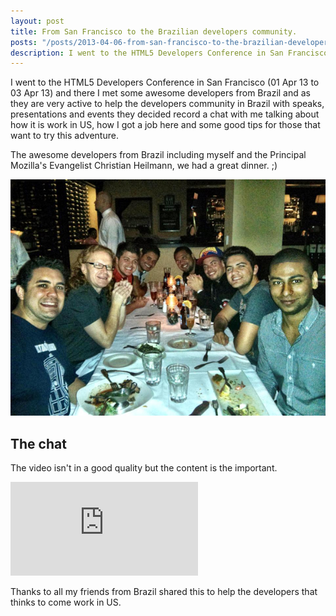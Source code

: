 ```yaml
---
layout: post
title: From San Francisco to the Brazilian developers community.
posts: "/posts/2013-04-06-from-san-francisco-to-the-brazilian-developers-community/"
description: I went to the HTML5 Developers Conference in San Francisco (01 Apr 13 to 03 Apr 13) and there I met some awesome developers from Brazil and as they are very active to help the developers community in Brazil with speaks, presentations and events they decided record a chat with me talking about how it is work in US, how I got a job here and some good tips for those that want to try this adventure.
---
```

 
I went to the HTML5 Developers Conference in San Francisco (01 Apr 13 to 03 Apr 13) and there I met some awesome developers from Brazil and as they are very active to help the developers community in Brazil with speaks, presentations and events they decided record a chat with me talking about how it is work in US, how I got a job here and some good tips for those that want to try this adventure.

The awesome developers from Brazil including myself and the Principal Mozilla's Evangelist Christian Heilmann, we had a great dinner. ;)

![Brazilian developers and Christian Heilmann](./sf-dinner.jpg)

## The chat

The video isn't in a good quality but the content is the important.

<iframe src="https://www.youtube.com/embed/73RVbGcZQXk" frameborder="0" allowfullscreen="allowfullscreen"> </iframe>

Thanks to all my friends from Brazil shared this to help the developers that thinks to come work in US.